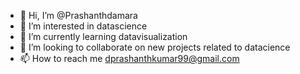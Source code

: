 - 👋 Hi, I’m @Prashanthdamara
- 👀 I’m interested in datascience
- 🌱 I’m currently learning datavisualization
- 💞️ I’m looking to collaborate on new projects related to datacience
- 📫 How to reach me dprashanthkumar99@gmail.com

<!---
Prashanthdamara/Prashanthdamara is a ✨ special ✨ repository because its `README.md` (this file) appears on your GitHub profile.
You can click the Preview link to take a look at your changes.
--->
